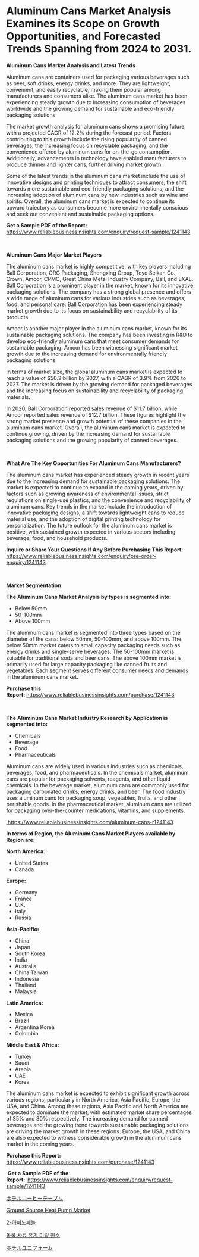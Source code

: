 <p><h1>Aluminum Cans Market Analysis Examines its Scope on Growth Opportunities, and Forecasted Trends Spanning from 2024 to 2031.</h1></p><p><strong>Aluminum Cans Market Analysis and Latest Trends</strong></p>
<p><p>Aluminum cans are containers used for packaging various beverages such as beer, soft drinks, energy drinks, and more. They are lightweight, convenient, and easily recyclable, making them popular among manufacturers and consumers alike. The aluminum cans market has been experiencing steady growth due to increasing consumption of beverages worldwide and the growing demand for sustainable and eco-friendly packaging solutions.</p><p>The market growth analysis for aluminum cans shows a promising future, with a projected CAGR of 12.2% during the forecast period. Factors contributing to this growth include the rising popularity of canned beverages, the increasing focus on recyclable packaging, and the convenience offered by aluminum cans for on-the-go consumption. Additionally, advancements in technology have enabled manufacturers to produce thinner and lighter cans, further driving market growth.</p><p>Some of the latest trends in the aluminum cans market include the use of innovative designs and printing techniques to attract consumers, the shift towards more sustainable and eco-friendly packaging solutions, and the increasing adoption of aluminum cans by new industries such as wine and spirits. Overall, the aluminum cans market is expected to continue its upward trajectory as consumers become more environmentally conscious and seek out convenient and sustainable packaging options.</p></p>
<p><strong>Get a Sample PDF of the Report:&nbsp;</strong> <a href="https://www.reliablebusinessinsights.com/enquiry/request-sample/1241143">https://www.reliablebusinessinsights.com/enquiry/request-sample/1241143</a></p>
<p>&nbsp;</p>
<p><strong>Aluminum Cans Major Market Players</strong></p>
<p><p>The aluminum cans market is highly competitive, with key players including Ball Corporation, ORG Packaging, Shengxing Group, Toyo Seikan Co., Crown, Amcor, CPMC, Great China Metal Industry Company, Ball, and EXAL. Ball Corporation is a prominent player in the market, known for its innovative packaging solutions. The company has a strong global presence and offers a wide range of aluminum cans for various industries such as beverages, food, and personal care. Ball Corporation has been experiencing steady market growth due to its focus on sustainability and recyclability of its products.</p><p>Amcor is another major player in the aluminum cans market, known for its sustainable packaging solutions. The company has been investing in R&D to develop eco-friendly aluminum cans that meet consumer demands for sustainable packaging. Amcor has been witnessing significant market growth due to the increasing demand for environmentally friendly packaging solutions.</p><p>In terms of market size, the global aluminum cans market is expected to reach a value of $50.2 billion by 2027, with a CAGR of 3.9% from 2020 to 2027. The market is driven by the growing demand for packaged beverages and the increasing focus on sustainability and recyclability of packaging materials.</p><p>In 2020, Ball Corporation reported sales revenue of $11.7 billion, while Amcor reported sales revenue of $12.7 billion. These figures highlight the strong market presence and growth potential of these companies in the aluminum cans market. Overall, the aluminum cans market is expected to continue growing, driven by the increasing demand for sustainable packaging solutions and the growing popularity of canned beverages.</p></p>
<p>&nbsp;</p>
<p><strong>What Are The Key Opportunities For Aluminum Cans Manufacturers?</strong></p>
<p><p>The aluminum cans market has experienced steady growth in recent years due to the increasing demand for sustainable packaging solutions. The market is expected to continue to expand in the coming years, driven by factors such as growing awareness of environmental issues, strict regulations on single-use plastics, and the convenience and recyclability of aluminum cans. Key trends in the market include the introduction of innovative packaging designs, a shift towards lightweight cans to reduce material use, and the adoption of digital printing technology for personalization. The future outlook for the aluminum cans market is positive, with sustained growth expected in various sectors including beverage, food, and household products.</p></p>
<p><strong>Inquire or Share Your Questions If Any Before Purchasing This Report:</strong> <a href="https://www.reliablebusinessinsights.com/enquiry/pre-order-enquiry/1241143">https://www.reliablebusinessinsights.com/enquiry/pre-order-enquiry/1241143</a></p>
<p>&nbsp;</p>
<p><strong>Market Segmentation</strong></p>
<p><strong>The Aluminum Cans Market Analysis by types is segmented into:</strong></p>
<p><ul><li>Below 50mm</li><li>50-100mm</li><li>Above 100mm</li></ul></p>
<p><p>The aluminum cans market is segmented into three types based on the diameter of the cans: below 50mm, 50-100mm, and above 100mm. The below 50mm market caters to small capacity packaging needs such as energy drinks and single-serve beverages. The 50-100mm market is suitable for traditional soda and beer cans. The above 100mm market is primarily used for large capacity packaging like canned fruits and vegetables. Each segment serves different consumer needs and demands in the aluminum cans market.</p></p>
<p><strong>Purchase this Report:&nbsp;</strong><a href="https://www.reliablebusinessinsights.com/purchase/1241143">https://www.reliablebusinessinsights.com/purchase/1241143</a></p>
<p>&nbsp;</p>
<p><strong>The Aluminum Cans Market Industry Research by Application is segmented into:</strong></p>
<p><ul><li>Chemicals</li><li>Beverage</li><li>Food</li><li>Pharmaceuticals</li></ul></p>
<p><p>Aluminum cans are widely used in various industries such as chemicals, beverages, food, and pharmaceuticals. In the chemicals market, aluminum cans are popular for packaging solvents, reagents, and other liquid chemicals. In the beverage market, aluminum cans are commonly used for packaging carbonated drinks, energy drinks, and beer. The food industry uses aluminum cans for packaging soup, vegetables, fruits, and other perishable goods. In the pharmaceutical market, aluminum cans are utilized for packaging over-the-counter medications, vitamins, and supplements.</p></p>
<p><a href="https://www.reliablebusinessinsights.com/aluminum-cans-r1241143">&nbsp;https://www.reliablebusinessinsights.com/aluminum-cans-r1241143</a></p>
<p><strong>In terms of Region, the Aluminum Cans Market Players available by Region are:</strong></p>
<p>
    <p> <strong> North America: </strong>
        <ul>
            <li>United States</li>
            <li>Canada</li>
        </ul>
        </p> 
    <p> <strong> Europe: </strong>
        <ul>
            <li>Germany</li>
            <li>France</li>
            <li>U.K.</li>
            <li>Italy</li>
            <li>Russia</li>
        </ul>
        </p> 
    <p> <strong> Asia-Pacific: </strong>
        <ul>
            <li>China</li>
            <li>Japan</li>
            <li>South Korea</li>
            <li>India</li>
            <li>Australia</li>
            <li>China Taiwan</li>
            <li>Indonesia</li>
            <li>Thailand</li>
            <li>Malaysia</li>
        </ul>
        </p> 
    <p> <strong> Latin America: </strong>
        <ul>
            <li>Mexico</li>
            <li>Brazil</li>
            <li>Argentina Korea</li>
            <li>Colombia</li>
        </ul>
        </p> 
    <p> <strong> Middle East & Africa: </strong>
        <ul>
            <li>Turkey</li>
            <li>Saudi</li>
            <li>Arabia</li>
            <li>UAE</li>
            <li>Korea</li>
        </ul>
    </p>
    </p>
<p><p>The aluminum cans market is expected to exhibit significant growth across various regions, particularly in North America, Asia Pacific, Europe, the USA, and China. Among these regions, Asia Pacific and North America are expected to dominate the market, with estimated market share percentages of 35% and 30% respectively. The increasing demand for canned beverages and the growing trend towards sustainable packaging solutions are driving the market growth in these regions. Europe, the USA, and China are also expected to witness considerable growth in the aluminum cans market in the coming years.</p></p>
<p><strong>Purchase this Report: </strong><a href="https://www.reliablebusinessinsights.com/purchase/1241143">https://www.reliablebusinessinsights.com/purchase/1241143</a></p>
<p>&nbsp;<strong>Get a Sample PDF of the Report:&nbsp;&nbsp;</strong><a href="https://www.reliablebusinessinsights.com/enquiry/request-sample/1241143">https://www.reliablebusinessinsights.com/enquiry/request-sample/1241143</a></p>
<p><strong></strong></p>
<p><p><a href="https://github.com/reliezer65/Market-Research-Report-List-1/blob/main/5557662129223.md">ホテルコーヒーテーブル</a></p><p><a href="https://issuu.com/reportprime-2/docs/ground-source-heat-pump-market-size-2030.pptx">Ground Source Heat Pump Market</a></p><p><a href="https://github.com/nhaiquang84/Market-Research-Report-List-1/blob/main/5151469116678.md">2-아미노페놀</a></p><p><a href="https://github.com/gambitz1998/Market-Research-Report-List-1/blob/main/8277844116677.md">동물 사료 유기 미량 원소</a></p><p><a href="https://github.com/tanyaali3/Market-Research-Report-List-1/blob/main/3271906129224.md">ホテルユニフォーム</a></p></p>